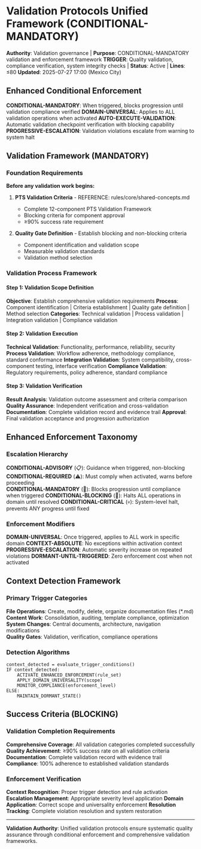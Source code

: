 # Validation Protocols Unified Framework (CONDITIONAL-MANDATORY)

**Authority**: Validation governance | **Purpose**: CONDITIONAL-MANDATORY validation and enforcement framework
**TRIGGER**: Quality validation, compliance verification, system integrity checks | **Status**: Active | **Lines**: ≤80
**Updated**: 2025-07-27 17:00 (Mexico City)

## Enhanced Conditional Enforcement

**CONDITIONAL-MANDATORY**: When triggered, blocks progression until validation compliance verified
**DOMAIN-UNIVERSAL**: Applies to ALL validation operations when activated
**AUTO-EXECUTE-VALIDATION**: Automatic validation checkpoint verification with blocking capability
**PROGRESSIVE-ESCALATION**: Validation violations escalate from warning to system halt

## Validation Framework (MANDATORY)

### Foundation Requirements
**Before any validation work begins:**

1. **PTS Validation Criteria** - REFERENCE: rules/core/shared-concepts.md
   - Complete 12-component PTS Validation Framework
   - Blocking criteria for component approval
   - ≥90% success rate requirement

2. **Quality Gate Definition** - Establish blocking and non-blocking criteria
   - Component identification and validation scope
   - Measurable validation standards
   - Validation method selection

### Validation Process Framework

#### Step 1: Validation Scope Definition
**Objective**: Establish comprehensive validation requirements
**Process**: Component identification | Criteria establishment | Quality gate definition | Method selection
**Categories**: Technical validation | Process validation | Integration validation | Compliance validation

#### Step 2: Validation Execution
**Technical Validation**: Functionality, performance, reliability, security
**Process Validation**: Workflow adherence, methodology compliance, standard conformance
**Integration Validation**: System compatibility, cross-component testing, interface verification
**Compliance Validation**: Regulatory requirements, policy adherence, standard compliance

#### Step 3: Validation Verification
**Result Analysis**: Validation outcome assessment and criteria comparison
**Quality Assurance**: Independent verification and cross-validation
**Documentation**: Complete validation record and evidence trail
**Approval**: Final validation acceptance and progression authorization

## Enhanced Enforcement Taxonomy

### Escalation Hierarchy
**CONDITIONAL-ADVISORY** (📋): Guidance when triggered, non-blocking
**CONDITIONAL-REQUIRED** (⚠️): Must comply when activated, warns before proceeding  
**CONDITIONAL-MANDATORY** (🛑): Blocks progression until compliance when triggered
**CONDITIONAL-BLOCKING** (🚫): Halts ALL operations in domain until resolved
**CONDITIONAL-CRITICAL** (💀): System-level halt, prevents ANY progress until fixed

### Enforcement Modifiers
**DOMAIN-UNIVERSAL**: Once triggered, applies to ALL work in specific domain
**CONTEXT-ABSOLUTE**: No exceptions within activation context
**PROGRESSIVE-ESCALATION**: Automatic severity increase on repeated violations
**DORMANT-UNTIL-TRIGGERED**: Zero enforcement cost when not activated

## Context Detection Framework

### Primary Trigger Categories
**File Operations**: Create, modify, delete, organize documentation files (*.md)
**Content Work**: Consolidation, auditing, template compliance, optimization
**System Changes**: Central documents, architecture, navigation modifications  
**Quality Gates**: Validation, verification, compliance operations

### Detection Algorithms
```
context_detected = evaluate_trigger_conditions()
IF context_detected:
    ACTIVATE_ENHANCED_ENFORCEMENT(rule_set)
    APPLY_DOMAIN_UNIVERSALITY(scope)
    MONITOR_COMPLIANCE(enforcement_level)
ELSE:
    MAINTAIN_DORMANT_STATE()
```

## Success Criteria (BLOCKING)

### Validation Completion Requirements
**Comprehensive Coverage**: All validation categories completed successfully
**Quality Achievement**: ≥90% success rate on all validation criteria
**Documentation**: Complete validation record with evidence trail
**Compliance**: 100% adherence to established validation standards

### Enforcement Verification
**Context Recognition**: Proper trigger detection and rule activation
**Escalation Management**: Appropriate severity level application
**Domain Application**: Correct scope and universality enforcement
**Resolution Tracking**: Complete violation resolution and system restoration

---

**Validation Authority**: Unified validation protocols ensure systematic quality assurance through conditional enforcement and comprehensive validation frameworks.